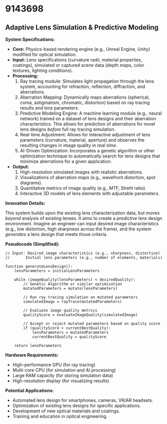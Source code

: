 # 9143698

## Adaptive Lens Simulation & Predictive Modeling

**System Specifications:**

*   **Core:** Physics-based rendering engine (e.g., Unreal Engine, Unity) modified for optical simulation.
*   **Input:** Lens specifications (curvature radii, material properties, coatings), simulated or captured scene data (depth maps, color textures, lighting conditions).
*   **Processing:**
    1.  Ray tracing module: Simulates light propagation through the lens system, accounting for refraction, reflection, diffraction, and aberrations.
    2.  Aberration Mapping: Dynamically maps aberrations (spherical, coma, astigmatism, chromatic, distortion) based on ray tracing results and lens parameters.
    3.  Predictive Modeling Engine: A machine learning module (e.g., neural network) trained on a dataset of lens designs and their aberration characteristics. This allows for prediction of aberrations for novel lens designs *before* full ray tracing simulation.
    4.  Real-time Adjustment: Allows for interactive adjustment of lens parameters (curvature, material, aperture) and observes the resulting changes in image quality *in real-time*.
    5.  AI-Driven Optimization: Incorporates a genetic algorithm or other optimization technique to automatically search for lens designs that minimize aberrations for a given application.
*   **Output:**
    1.  High-resolution simulated images with realistic aberrations.
    2.  Visualizations of aberration maps (e.g., wavefront distortion, spot diagrams).
    3.  Quantitative metrics of image quality (e.g., MTF, Strehl ratio).
    4.  Interactive 3D models of lens elements with adjustable parameters.

**Innovation Details:**

This system builds upon the existing lens characterization data, but moves *beyond* analysis of existing lenses. It aims to create a *predictive* lens design environment. Imagine an engineer can input desired image characteristics (e.g., low distortion, high sharpness across the frame), and the system *generates* a lens design that meets those criteria. 

**Pseudocode (Simplified):**

```
// Input: Desired image characteristics (e.g., sharpness, distortion)
//       Initial lens parameters (e.g., number of elements, materials)

function generateLensDesign():
    lensParameters = initialLensParameters

    while (imageQuality(lensParameters) < desiredQuality):
        // Genetic Algorithm or similar optimization
        mutatedParameters = mutate(lensParameters)
        
        // Run ray tracing simulation on mutated parameters
        simulatedImage = rayTrace(mutatedParameters)

        // Evaluate image quality metrics
        qualityScore = evaluateImageQuality(simulatedImage)

        // Accept or reject mutated parameters based on quality score
        if (qualityScore > currentBestQuality):
            lensParameters = mutatedParameters
            currentBestQuality = qualityScore

    return lensParameters
```

**Hardware Requirements:**

*   High-performance GPU (for ray tracing)
*   Multi-core CPU (for simulation and AI processing)
*   Large RAM capacity (for storing simulation data)
*   High-resolution display (for visualizing results)

**Potential Applications:**

*   Automated lens design for smartphones, cameras, VR/AR headsets.
*   Optimization of existing lens designs for specific applications.
*   Development of new optical materials and coatings.
*   Training and education in optical engineering.
